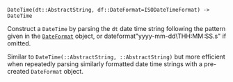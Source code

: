 ```
DateTime(dt::AbstractString, df::DateFormat=ISODateTimeFormat) -> DateTime
```

Construct a `DateTime` by parsing the `dt` date time string following the pattern given in the [`DateFormat`](@ref) object, or dateformat"yyyy-mm-dd\THH:MM:SS.s" if omitted.

Similar to `DateTime(::AbstractString, ::AbstractString)` but more efficient when repeatedly parsing similarly formatted date time strings with a pre-created `DateFormat` object.
